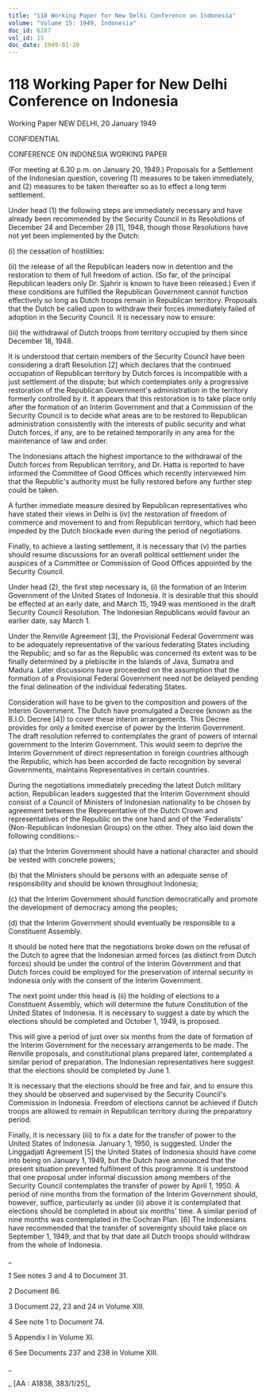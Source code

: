```yaml
---
title: "118 Working Paper for New Delhi Conference on Indonesia"
volume: "Volume 15: 1949, Indonesia"
doc_id: 6287
vol_id: 15
doc_date: 1949-01-20
---
```


# 118 Working Paper for New Delhi Conference on Indonesia

Working Paper NEW DELHI, 20 January 1949

CONFIDENTIAL

CONFERENCE ON INDONESIA WORKING PAPER

(For meeting at 6.30 p.m. on January 20, 1949.) Proposals for a Settlement of the Indonesian question, covering (1) measures to be taken immediately, and (2) measures to be taken thereafter so as to effect a long term settlement.

Under head (1) the following steps are immediately necessary and have already been recommended by the Security Council in its Resolutions of December 24 and December 28 [1], 1948, though those Resolutions have not yet been implemented by the Dutch:

(i) the cessation of hostilities:

(ii) the release of all the Republican leaders now in detention and the restoration to them of full freedom of action. (So far, of the principal Republican leaders only Dr. Sjahrir is known to have been released.) Even if these conditions are fulfilled the Republican Government cannot function effectively so long as Dutch troops remain in Republican territory. Proposals that the Dutch be called upon to withdraw their forces immediately failed of adoption in the Security Council. It is necessary now to ensure:

(iii) the withdrawal of Dutch troops from territory occupied by them since December 18, 1948.

It is understood that certain members of the Security Council have been considering a draft Resolution [2] which declares that the continued occupation of Republican territory by Dutch forces is incompatible with a just settlement of the dispute; but which contemplates only a progressive restoration of the Republican Government's administration in the territory formerly controlled by it. It appears that this restoration is to take place only after the formation of an Interim Government and that a Commission of the Security Council is to decide what areas are to be restored to Republican administration consistently with the interests of public security and what Dutch forces, if any, are to be retained temporarily in any area for the maintenance of law and order.

The Indonesians attach the highest importance to the withdrawal of the Dutch forces from Republican territory, and Dr. Hatta is reported to have informed the Committee of Good Offices which recently interviewed him that the Republic's authority must be fully restored before any further step could be taken.

A further immediate measure desired by Republican representatives who have stated their views in Delhi is (iv) the restoration of freedom of commerce and movement to and from Republican territory, which had been impeded by the Dutch blockade even during the period of negotiations.

Finally, to achieve a lasting settlement, it is necessary that (v) the parties should resume discussions for an overall political settlement under the auspices of a Committee or Commission of Good Offices appointed by the Security Council.

Under head (2), the first step necessary is, (i) the formation of an Interim Government of the United States of Indonesia. It is desirable that this should be effected at an early date, and March 15, 1949 was mentioned in the draft Security Council Resolution. The Indonesian Republicans would favour an earlier date, say March 1.

Under the Renville Agreement [3], the Provisional Federal Government was to be adequately representative of the various federating States including the Republic; and so far as the Republic was concerned its extent was to be finally determined by a plebiscite in the Islands of Java, Sumatra and Madura. Later discussions have proceeded on the assumption that the formation of a Provisional Federal Government need not be delayed pending the final delineation of the individual federating States.

Consideration will have to be given to the composition and powers of the Interim Government. The Dutch have promulgated a Decree (known as the B.I.O. Decree [4]) to cover these interim arrangements. This Decree provides for only a limited exercise of power by the Interim Government. The draft resolution referred to contemplates the grant of powers of internal government to the Interim Government. This would seem to deprive the Interim Government of direct representation in foreign countries although the Republic, which has been accorded de facto recognition by several Governments, maintains Representatives in certain countries.

During the negotiations immediately preceding the latest Dutch military action, Republican leaders suggested that the Interim Government should consist of a Council of Ministers of Indonesian nationality to be chosen by agreement between the Representative of the Dutch Crown and representatives of the Republic on the one hand and of the 'Federalists' (Non-Republican Indonesian Groups) on the other. They also laid down the following conditions:-

(a) that the Interim Government should have a national character and should be vested with concrete powers;

(b) that the Ministers should be persons with an adequate sense of responsibility and should be known throughout Indonesia;

(c) that the Interim Government should function democratically and promote the development of democracy among the peoples;

(d) that the Interim Government should eventually be responsible to a Constituent Assembly.

It should be noted here that the negotiations broke down on the refusal of the Dutch to agree that the Indonesian armed forces (as distinct from Dutch forces) should be under the control of the Interim Government and that Dutch forces could be employed for the preservation of internal security in Indonesia only with the consent of the Interim Government.

The next point under this head is (ii) the holding of elections to a Constituent Assembly, which will determine the future Constitution of the United States of Indonesia. It is necessary to suggest a date by which the elections should be completed and October 1, 1949, is proposed.

This will give a period of just over six months from the date of formation of the Interim Government for the necessary arrangements to be made. The Renville proposals, and constitutional plans prepared later, contemplated a similar period of preparation. The Indonesian representatives here suggest that the elections should be completed by June 1.

It is necessary that the elections should be free and fair, and to ensure this they should be observed and supervised by the Security Council's Commission in Indonesia. Freedom of elections cannot be achieved if Dutch troops are allowed to remain in Republican territory during the preparatory period.

Finally, it is necessary (iii) to fix a date for the transfer of power to the United States of Indonesia. January 1, 1950, is suggested. Under the Linggadjati Agreement [5] the United States of Indonesia should have come into being on January 1, 1949, but the Dutch have announced that the present situation prevented fulfilment of this programme. It is understood that one proposal under informal discussion among members of the Security Council contemplates the transfer of power by April 1, 1950. A period of nine months from the formation of the Interim Government should, however, suffice, particularly as under (ii) above it is contemplated that elections should be completed in about six months' time. A similar period of nine months was contemplated in the Cochran Plan. [6] The Indonesians have recommended that the transfer of sovereignty should take place on September 1, 1949, and that by that date all Dutch troops should withdraw from the whole of Indonesia.

_

1 See notes 3 and 4 to Document 31.

2 Document 86.

3 Document 22, 23 and 24 in Volume XIII.

4 See note 1 to Document 74.

5 Appendix I in Volume XI.

6 See Documents 237 and 238 in Volume XIII.

_

_ [AA : A1838, 383/1/25]_

